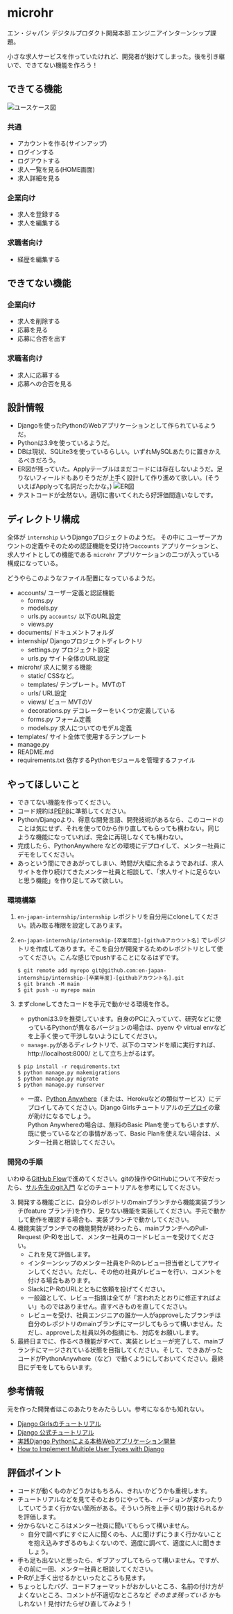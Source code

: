 # microhr
エン・ジャパン デジタルプロダクト開発本部 エンジニアインターンシップ課題。

小さな求人サービスを作っていたけれど、開発者が抜けてしまった。後を引き継いで、できてない機能を作ろう！

## できてる機能
![ユースケース図](documents/microhr-usecase.jpg)
### 共通
- アカウントを作る(サインアップ)
- ログインする
- ログアウトする
- 求人一覧を見る(HOME画面)
- 求人詳細を見る

### 企業向け
- 求人を登録する
- 求人を編集する

### 求職者向け
- 経歴を編集する

## できてない機能
### 企業向け
- 求人を削除する
- 応募を見る
- 応募に合否を出す

### 求職者向け
- 求人に応募する
- 応募への合否を見る

## 設計情報
- Djangoを使ったPythonのWebアプリケーションとして作られているようだ。
- Pythonは3.9を使っているようだ。
- DBは現状、SQLite3を使っているらしい。いずれMySQLあたりに置きかえるべきだろう。
- ER図が残っていた。Applyテーブルはまだコードには存在しないようだ。足りないフィールドもありそうだが上手く設計して作り進めて欲しい。(そういえばApplyって名詞だったかな。)
![ER図](documents/microhr-er.jpg)
- テストコードが全然ない。適切に書いてくれたら好評価間違いなしです。

## ディレクトリ構成
全体が `internship` いうDjangoプロジェクトのようだ。
その中に ユーザーアカウントの定義やそのための認証機能を受け持つ`accounts` アプリケーションと、求人サイトとしての機能である `microhr` アプリケーションの二つが入っている構成になっている。

どうやらこのようなファイル配置になっているようだ。

- accounts/ ユーザー定義と認証機能
    - forms.py
    - models.py
    - urls.py `accounts/` 以下のURL設定
    - views.py
- documents/ ドキュメントフォルダ
- internship/ Djangoプロジェクトディレクトリ
    - settings.py プロジェクト設定
    - urls.py サイト全体のURL設定
- microhr/ 求人に関する機能
    - static/ CSSなど。
    - templates/ テンプレート。MVTのT
    - urls/ URL設定
    - views/ ビュー MVTのV
    - decorations.py デコレーターをいくつか定義している
    - forms.py フォーム定義
    - models.py 求人についてのモデル定義
- templates/ サイト全体で使用するテンプレート
- manage.py
- README.md
- requirements.txt 依存するPythonモジュールを管理するファイル

## やってほしいこと

- できてない機能を作ってください。
- コード規約は[PEP8](https://pep8-ja.readthedocs.io/ja/latest/)に準拠してください。
- Python/Djangoより、得意な開発言語、開発技術があるなら、このコードのことは気にせず、それを使って0から作り直してもらっても構わない。同じような機能になっていれば、完全に再現しなくても構わない。
- 完成したら、PythonAnywhere などの環境にデプロイして、メンター社員にデモをしてください。
- あっという間にできあがってしまい、時間が大幅に余るようであれば、求人サイトを作り続けてきたメンター社員と相談して、「求人サイトに足らないと思う機能」を作り足してみて欲しい。

### 環境構築

1. `en-japan-internship/internship` レポジトリを自分用にcloneしてください。読み取る権限を設定してあります。
2. `en-japan-internship/internship-[卒業年度]-[githubアカウント名]` でレポジトリを作成してあります。そこを自分が開発するためのレポジトリとして使ってください。こんな感じでpushすることになるはずです。
    ```
    $ git remote add myrepo git@github.com:en-japan-internship/internship-[卒業年度]-[githubアカウント名].git
    $ git branch -M main
    $ git push -u myrepo main
    ```

3. まずcloneしてきたコードを手元で動かせる環境を作る。
    - pythonは3.9を推奨しています。自身のPCに入っていて、研究などに使っているPythonが異なるバージョンの場合は、pyenv や virtual envなどを上手く使って干渉しないようにしてください。
    - `manage.py`があるディレクトリで、以下のコマンドを順に実行すれば、http://localhost:8000/ として立ち上がるはず。
    ```
    $ pip install -r requirements.txt
    $ python manage.py makemigrations
    $ python manage.py migrate
    $ python manage.py runserver
    ```
    - 一度、[Python Anywhere](https://www.pythonanywhere.com/)（または、Herokuなどの類似サービス）にデプロイしてみてください。Django Girlsチュートリアルの[デプロイ](https://tutorial.djangogirls.org/ja/deploy/)の章が助けになるでしょう。  
    Python Anywhereの場合は、無料のBasic Planを使ってもらいますが、既に使っているなどの事情があって、Basic Planを使えない場合は、メンター社員と相談してください。

### 開発の手順
いわゆる[GitHub Flow](https://atmarkit.itmedia.co.jp/ait/articles/1708/01/news015.html)で進めてください。gitの操作やGitHubについて不安だったら、[サル先生のgit入門](https://backlog.com/ja/git-tutorial/) などのチュートリアルを参考にしてください。


3. 開発する機能ごとに、自分のレポジトリのmainブランチから機能実装ブランチ(feature ブランチ)を作り、足りない機能を実装してください。手元で動かして動作を確認する場合も、実装ブランチで動かしてください。
5. 機能実装ブランチでの機能開発が終わったら、mainブランチへのPull-Request (P-R)を出して、メンター社員のコードレビューを受けてください。
    - これを見て評価します。
    - インターンシップのメンター社員をP-Rのレビュー担当者としてアサインしてください。ただし、その他の社員がレビューを行い、コメントを付ける場合もあります。
    - SlackにP-RのURLとともに依頼を投げてください。
    - 一般論として、レビュー指摘は全てが「言われたとおりに修正すればよい」ものではありません。直すべきものを直してください。
    - レビューを受け、社員エンジニアの誰か一人がapproveしたブランチは自分のレポジトリのmainブランチにマージしてもらって構いません。ただし、approveした社員以外の指摘にも、対応をお願いします。
6. 最終日までに、作るべき機能がすべて、実装とレビューが完了して、mainブランチにマージされている状態を目指してください。そして、できあがったコードがPythonAnywhere（など）で動くようにしておいてください。最終日にデモをしてもらいます。

## 参考情報
元を作った開発者はこのあたりをみたらしい。参考になるかも知れない。
- [Django Girlsのチュートリアル](https://tutorial.djangogirls.org/ja/)
- [Django 公式チュートリアル](https://docs.djangoproject.com/ja/4.0/)
- [実践Django Pythonによる本格Webアプリケーション開発](https://www.amazon.co.jp/dp/B095BZPJYW/ref=cm_sw_r_tw_dp_86869WS0FE8CTJNX03XG)
- [How to Implement Multiple User Types with Django](https://simpleisbetterthancomplex.com/tutorial/2018/01/18/how-to-implement-multiple-user-types-with-django.html)


## 評価ポイント
- コードが動くものかどうかはもちろん、きれいかどうかも重視します。
- チュートリアルなどを見てそのとおりにやっても、バージョンが変わったりしていてうまく行かない箇所がある。そういう所を上手く切り抜けられるかを評価します。
- 分からないところはメンター社員に聞いてもらって構いません。
    - 自分で調べずにすぐに人に聞くのも、人に聞けずにうまく行かないことを抱え込みすぎるのもよくないので、適度に調べて、適度に人に聞きましょう。
- 手も足も出ないと思ったら、ギブアップしてもらって構いません。ですが、その前に一回、メンター社員と相談してください。
- P-Rが上手く出せるかといったところも見ます。
- ちょっとしたバグ、コードフォーマットがおかしいところ、名前の付け方がよくないところ、コメントが不適切なところなど *そのまま残っている* かもしれない！見付けたらぜひ直してみよう！
